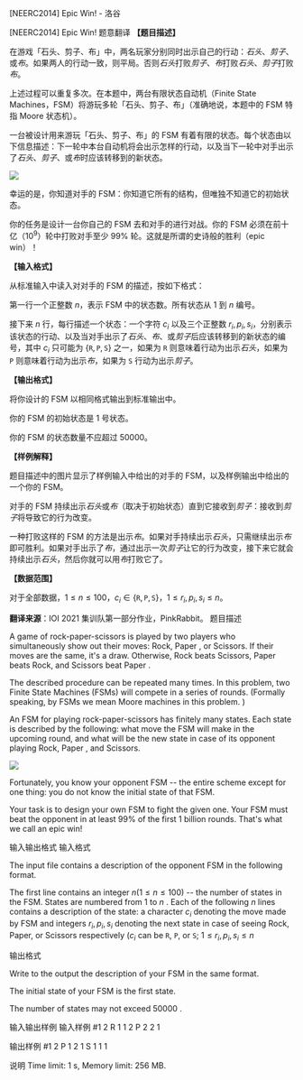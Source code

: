 



[NEERC2014] Epic Win! - 洛谷














[NEERC2014] Epic Win!
题意翻译
**【题目描述】**

在游戏「石头、剪子、布」中，两名玩家分别同时出示自己的行动：*石头*、*剪子*、或*布*。如果两人的行动一致，则平局。否则*石头*打败*剪子*、*布*打败*石头*、*剪子*打败*布*。

上述过程可以重复多次。在本题中，两台有限状态自动机（Finite State Machines，FSM）将游玩多轮「石头、剪子、布」（准确地说，本题中的 FSM 特指 Moore 状态机）。

一台被设计用来游玩「石头、剪子、布」的 FSM 有着有限的状态。每个状态由以下信息描述：下一轮中本台自动机将会出示怎样的行动，以及当下一轮中对手出示了*石头*、*剪子*、或*布*时应该转移到的新状态。

![](https://cdn.luogu.com.cn/upload/image_hosting/j121iya3.png)

幸运的是，你知道对手的 FSM：你知道它所有的结构，但唯独不知道它的初始状态。

你的任务是设计一台你自己的 FSM 去和对手的进行对战。你的 FSM 必须在前十亿（${10}^9$）轮中打败对手至少 $99 \%$ 轮。这就是所谓的史诗般的胜利（epic win）！

**【输入格式】**

从标准输入中读入对对手的 FSM 的描述，按如下格式：

第一行一个正整数 $n$，表示 FSM 中的状态数。所有状态从 $1$ 到 $n$ 编号。

接下来 $n$ 行，每行描述一个状态：一个字符 $c_i$ 以及三个正整数 $r_i, p_i, s_i$，分别表示该状态的行动、以及当对手出示了*石头*、*布*、或*剪子*后应该转移到的新状态的编号，其中 $c_i$ 只可能为 $\{\texttt{R}, \texttt{P}, \texttt{S}\}$ 之一，如果为 $\texttt{R}$ 则意味着行动为出示*石头*，如果为 $\texttt{P}$ 则意味着行动为出示*布*，如果为 $\texttt{S}$ 行动为出示*剪子*。

**【输出格式】**

将你设计的 FSM 以相同格式输出到标准输出中。

你的 FSM 的初始状态是 $1$ 号状态。

你的 FSM 的状态数量不应超过 $50000$。

**【样例解释】**

题目描述中的图片显示了样例输入中给出的对手的 FSM，以及样例输出中给出的一个你的 FSM。

对手的 FSM 持续出示*石头*或*布*（取决于初始状态）直到它接收到*剪子*：接收到*剪子*将导致它的行为改变。

一种打败这样的 FSM 的方法是出示*布*。如果对手持续出示*石头*，只需继续出示*布*即可胜利。如果对手出示了*布*，通过出示一次*剪子*让它的行为改变，接下来它就会持续出示*石头*，然后你就可以用*布*打败它了。

**【数据范围】**

对于全部数据，$1 \le n \le 100$，$c_i \in \{\texttt{R}, \texttt{P}, \texttt{S}\}$，$1 \le r_i, p_i, s_i \le n$。

**翻译来源**：IOI 2021 集训队第一部分作业，PinkRabbit。
题目描述


A game of rock-paper-scissors is played by two players who simultaneously show out their moves: Rock, Paper , or Scissors. If their moves are the same, it's a draw. Otherwise, Rock beats Scissors, Paper beats Rock, and Scissors beat Paper .

The described procedure can be repeated many times. In this problem, two Finite State Machines (FSMs) will compete in a series of rounds. (Formally speaking, by FSMs we mean Moore machines in this problem. )

An FSM for playing rock-paper-scissors has finitely many states. Each state is described by the following: what move the FSM will make in the upcoming round, and what will be the new state in case of its opponent playing Rock, Paper , and Scissors.

![](/upload/images2/epic.png)

Fortunately, you know your opponent FSM -- the entire scheme except for one thing: you do not know the initial state of that FSM.

Your task is to design your own FSM to fight the given one. Your FSM must beat the opponent in at least $99\%$ of the first $1$ billion rounds. That's what we call an epic win!


输入输出格式
输入格式



The input file contains a description of the opponent FSM in the following format.

The first line contains an integer $n (1 \le n \le 100)$ -- the number of states in the FSM. States are numbered from $1$ to $n$ . Each of the following $n$ lines contains a description of the state: a character $c_{i}$ denoting the move made by FSM and integers $r_{i}, p_{i}, s_{i}$ denoting the next state in case of seeing Rock, Paper, or Scissors respectively $(c_{i}$ can be `R`, `P`, or `S`; $1 \le r_{i}, p_{i}, s_{i} \le n$


输出格式



Write to the output the description of your FSM in the same format.

The initial state of your FSM is the first state.

The number of states may not exceed $50 000$ .


输入输出样例
输入样例 #1
2
R 1 1 2
P 2 2 1

输出样例 #1
2
P 1 2 1
S 1 1 1

说明
Time limit: 1 s, Memory limit: 256 MB. 








